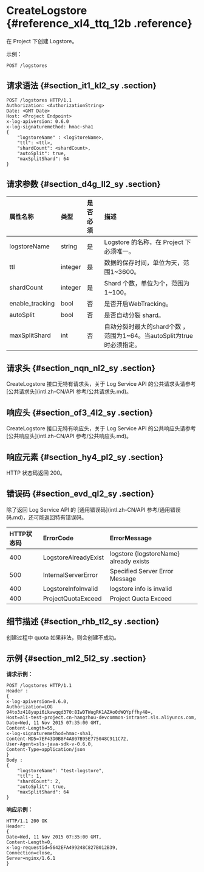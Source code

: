 # CreateLogstore {#reference_xl4_ttq_12b .reference}

在 Project 下创建 Logstore。

示例：

```
POST /logstores
```

## 请求语法 {#section_it1_kl2_sy .section}

```
POST /logstores HTTP/1.1
Authorization: <AuthorizationString> 
Date: <GMT Date>
Host: <Project Endpoint>
x-log-apiversion: 0.6.0
x-log-signaturemethod: hmac-sha1
{
    "logstoreName" : <logStoreName>,
    "ttl": <ttl>,
    "shardCount": <shardCount>,
    "autoSplit": true,
    "maxSplitShard": 64
}
```

## 请求参数 {#section_d4g_ll2_sy .section}

|属性名称|类型|是否必须|描述|
|:---|:-|:---|:-|
|logstoreName|string|是|Logstore 的名称，在 Project 下必须唯一。|
|ttl|integer|是|数据的保存时间，单位为天，范围1~3600。|
|shardCount|integer|是|Shard 个数，单位为个，范围为 1~100。|
|enable\_tracking|bool|否|是否开启WebTracking。|
|autoSplit|bool|否|是否自动分裂 shard。|
|maxSplitShard|int|否|自动分裂时最大的shard个数 ，范围为1~64。当autoSplit为true时必须指定。|

## 请求头 {#section_nqn_nl2_sy .section}

CreateLogstore 接口无特有请求头，关于 Log Service API 的公共请求头请参考 [公共请求头](intl.zh-CN/API 参考/公共请求头.md)。

## 响应头 {#section_of3_4l2_sy .section}

CreateLogstore 接口无特有响应头，关于 Log Service API 的公共响应头请参考 [公共响应头](intl.zh-CN/API 参考/公共响应头.md)。

## 响应元素 {#section_hy4_pl2_sy .section}

HTTP 状态码返回 200。

## 错误码 {#section_evd_ql2_sy .section}

除了返回 Log Service API 的 [通用错误码](intl.zh-CN/API 参考/通用错误码.md)，还可能返回特有错误码。

|HTTP状态码|ErrorCode|ErrorMessage|
|:------|:--------|:-----------|
|400|LogstoreAlreadyExist|logstore \{logstoreName\} already exists|
|500|InternalServerError|Specified Server Error Message|
|400|LogstoreInfoInvalid|logstore info is invalid|
|400|ProjectQuotaExceed|Project Quota Exceed|

## 细节描述 {#section_rhb_tl2_sy .section}

创建过程中 quota 如果非法，则会创建不成功。

## 示例 {#section_ml2_5l2_sy .section}

**请求示例：**

```
POST /logstores HTTP/1.1
Header :
{
x-log-apiversion=0.6.0, 
Authorization=LOG 94to3z418yupi6ikawqqd370:8IwDTWugRK1AZAo0dWQYpffhy48=, 
Host=ali-test-project.cn-hangzhou-devcommon-intranet.sls.aliyuncs.com, 
Date=Wed, 11 Nov 2015 07:35:00 GMT, 
Content-Length=55,
x-log-signaturemethod=hmac-sha1, 
Content-MD5=7EF43D0B8F4A807B95E775048C911C72, 
User-Agent=sls-java-sdk-v-0.6.0, 
Content-Type=application/json
}
Body : 
{
    "logstoreName": "test-logstore",
    "ttl": 1,
    "shardCount": 2,
    "autoSplit": true,
    "maxSplitShard": 64
}
```

**响应示例：**

```
HTTP/1.1 200 OK
Header:
{
Date=Wed, 11 Nov 2015 07:35:00 GMT, 
Content-Length=0, 
x-log-requestid=5642EFA499248C827B012B39, 
Connection=close, 
Server=nginx/1.6.1
}
```

